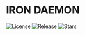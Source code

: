 # IRON DAEMON

![License](https://img.shields.io/badge/license-MIT-blue?style=for-the-badge)
![Release](https://img.shields.io/badge/release-v2.0-orange?style=for-the-badge)
![Stars](https://img.shields.io/github/stars/ShieldXpert/IRON_DAEMON?style=social)
